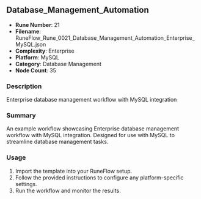 ## Database_Management_Automation

- **Rune Number**: 21
- **Filename**: RuneFlow_Rune_0021_Database_Management_Automation_Enterprise_MySQL.json
- **Complexity**: Enterprise
- **Platform**: MySQL
- **Category**: Database Management
- **Node Count**: 35

### Description
Enterprise database management workflow with MySQL integration

### Summary
An example workflow showcasing Enterprise database management workflow with MySQL integration. Designed for use with MySQL to streamline database management tasks.

### Usage
1. Import the template into your RuneFlow setup.
2. Follow the provided instructions to configure any platform-specific settings.
3. Run the workflow and monitor the results.

